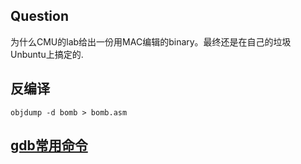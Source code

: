 ## Question
为什么CMU的lab给出一份用MAC编辑的binary。最终还是在自己的垃圾Unbuntu上搞定的.

## 反编译
```
objdump -d bomb > bomb.asm
```

## [gdb常用命令](http://csapp.cs.cmu.edu/2e/docs/gdbnotes-x86-64.pdf)


